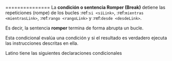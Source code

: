 ===============
La **condición o sentencia Romper (Break)** detiene las repeticiones (rompe) de los bucles :ref:`si <siLink>`, :ref:`mientras <mientrasLink>`, :ref:`rango <rangoLink>` y :ref:`desde <desdeLink>`.

Es decir, la sentencia **romper** termina de forma abrupta un bucle.

Esta condicional evalúa una condición y si el resultado es verdadero ejecuta las instrucciones descritas en ella.

Latino tiene las siguientes declaraciones condicionales

